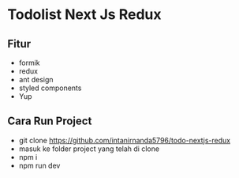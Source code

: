 # Todolist Next Js Redux

## Fitur
- formik
- redux
- ant design
- styled components
- Yup

## Cara Run Project
- git clone https://github.com/intanirnanda5796/todo-nextjs-redux
- masuk ke folder project yang telah di clone
- npm i
- npm run dev